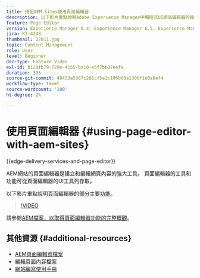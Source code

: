 ```yaml
---
title: 搭配AEM Sites使用頁面編輯器
description: 以下影片重點說明Adobe Experience Manager中觸控式UI網站編輯器的幾項主要功能。
feature: Page Editor
version: Experience Manager 6.4, Experience Manager 6.5, Experience Manager as a Cloud Service
jira: KT-4248
thumbnail: 32011.jpg
topic: Content Management
role: User
level: Beginner
doc-type: Feature Video
exl-id: b120fb79-729e-4155-ba10-e5f7bb07eefa
duration: 395
source-git-commit: 48433a5367c281cf5a1c106b08a1306f1b0e8ef4
workflow-type: tm+mt
source-wordcount: '100'
ht-degree: 2%

---
```


# 使用頁面編輯器 {#using-page-editor-with-aem-sites}

{{edge-delivery-services-and-page-editor}}

AEM網站的頁面編輯器是建立和編輯網頁內容的強大工具。 頁面編輯器的工具和功能可從頁面編輯器的UI工具列存取。

以下影片重點說明頁面編輯器的部分主要功能。

>[!VIDEO](https://video.tv.adobe.com/v/32011?quality=12&learn=on)


請參閱[AEM檔案，以取得頁面編輯器功能的完整概觀](https://experienceleague.adobe.com/docs/experience-manager-cloud-service/content/sites/authoring/fundamentals/editing-content.html)。

## 其他資源 {#additional-resources}

* [AEM頁面編輯器檔案](https://experienceleague.adobe.com/docs/experience-manager-cloud-service/content/sites/authoring/fundamentals/editing-content.html)
* [編輯頁面內容檔案](https://experienceleague.adobe.com/docs/experience-manager-65/authoring/authoring/editing-content.html)
* [網站編寫使用手冊](https://experienceleague.adobe.com/docs/experience-manager-65/authoring/home.html)
